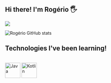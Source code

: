 ## Hi there! I'm Rogério 🖐️


<a href="https://www.linkedin.com/in/rog%C3%A9rio-m-dos-santos-885ba6214" target="_blank"><img src="https://img.shields.io/badge/-LinkedIn-%230077B5?style=for-the-badge&logo=linkedin&logoColor=white" target="_blank"></a> 

![Rogério GitHub stats](https://github-readme-stats.vercel.app/api?username=rmagalhaesds&show_icons=true&theme=dracula)

## Technologies I've been learning!

<div style="display: inline_block"><br>
  <img align="center" alt="Java" width "50" height="50" src="https://img.icons8.com/color/344/java-coffee-cup-logo--v1.png"/>
  <img align="center" alt="Kotlin" width "50" height="50" src="https://img.icons8.com/color/344/kotlin.png"/>

</div>
